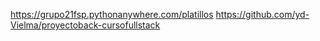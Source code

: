 https://grupo21fsp.pythonanywhere.com/platillos
https://github.com/yd-Vielma/proyectoback-cursofullstack